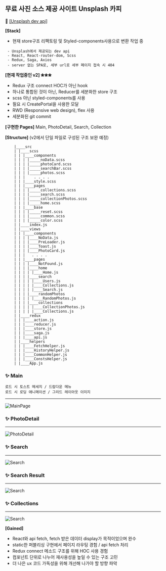 ## 무료 사진 소스 제공 사이트 Unsplash 카피

👀 [[Unsplash dev api]](https://unsplash.com/developers)

**[Stack]**
- 현재 store구조 리팩토링 및 Styled-components사용으로 변환 작업 중
```
 - Unsplash에서 제공되는 dev api
 - React, React-router-dom, Scss
 - Redux, Saga, Axios
 - server 없는 SPA로, 세부 url로 세부 페이지 접속 시 404
```

**[현재 작업중인 v2] ✬✬✬**
- Redux 구조 connect HOC가 아닌 hook
- 하나로 통합된 것이 아닌, Reducer를 세분화한 store 구조
- scss 아닌 styled-components를 사용
- 필요 시 CreatePortal을 사용한 모달
- RWD (Responsive web design), flex 사용    
- 세분화된 git commit

**[구현한 Pages]** Main, PhotoDetail, Search, Collection

**[Structure]**
(v2에서 단일 파일로 구성된 구조 보완 예정)
```
    |____src
    | |____scss
    | | |____components
    | | | |_____noData.scss
    | | | |_____photoCard.scss
    | | | |_____searchBar.scss
    | | | |_____photos.scss
    | | |    . . . .
    | | |____style.scss
    | | |____pages
    | | | |_____collections.scss
    | | | |_____search.scss
    | | | |_____collectionPhotos.scss
    | | | |_____home.scss
    | | |____base
    | | | |_____reset.scss
    | | | |_____common.scss
    | | | |_____color.scss
    | |____index.js
    | |____views
    | | |____components
    | | | |____NoData.js
    | | | |____PreLoader.js
    | | | |____Toast.js
    | | | |____PhotoCard.js
    | | |   . . . .
    | | |____pages
    | | | |____NotFound.js
    | | | |____home
    | | | | |____Home.js
    | | | |____search
    | | | | |____Users.js
    | | | | |____Collections.js
    | | | | |____Search.js
    | | | |____randomPhotos
    | | | | |____RandomPhotos.js
    | | | |____collections
    | | | | |____CollectionPhotos.js
    | | | | |____Collections.js
    | |____redux
    | | |____action.js
    | | |____reducer.js
    | | |____store.js
    | | |____saga.js
    | | |____api.js
    | |____helpers
    | | |____FetchHelper.js
    | | |____HistoryHelper.js
    | | |____CommonHelper.js
    | | |____ConstsHelper.js
    | |____App.js
```

### ✨ Main
```
로드 시 토스트 메세지 / 드랍다운 메뉴
로드 시 로딩 애니메이션 / 그리드 레이아웃 이미지
```
---

![MainPage](./readmeImages/1.jpg)


### ✨ PhotoDetail
---
![PhotoDetail](./readmeImages/2.jpg)


### ✨ Search
---
![Search](./readmeImages/3-1.jpg)

### ✨ Search Result
---
![Search](./readmeImages/3-2.jpg)

### ✨ Collections
---
![Search](./readmeImages/4.jpg)


**[Gained]**
- React와 api fetch, fetch 받은 데이터 display가 목적이었으며 완수
- static한 퍼블리싱 구현에서 페이지 라우팅 경험 / api fetch 처리
- Redux connect 메소드 구조를 위해 HOC 사용 경험
- 컴포넌트 단위로 나누어 재사용성을 높일 수 있는 구조 고민
- 더 나은 ux  코드 가독성을 위해 개선해 나가야 할 방향 파악